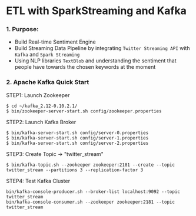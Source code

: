 # ETL with SparkStreaming and Kafka

### 1. Purpose: 
* Build Real-time Sentiment Engine
* Build Streaming Data Pipeline by integrating `Twitter Streaming API` with `Kafka` and `Spark Streaming`
* Using NLP libraries `TextBlob` and understanding the sentiment that people have towards the chosen keywords at the moment

### 2. Apache Kafka Quick Start

STEP1: Launch Zookeeper
```shell
$ cd ~/kafka_2.12-0.10.2.1/
$ bin/zookeeper-server-start.sh config/zookeeper.properties
```
STEP2: Launch Kafka Broker
```shell
$ bin/kafka-server-start.sh config/server-0.properties
$ bin/kafka-server-start.sh config/server-1.properties
$ bin/kafka-server-start.sh config/server-2.properties
```
STEP3: Create Topic -> "twitter_stream"
```shell
$ bin/kafka-topic.sh --zookeeper zookeeper:2181 --create --topic twitter_stream --partitions 3 --replication-factor 3
```
STEP4: Test Kafka Cluster 
```shell
bin/kafka-console-producer.sh --broker-list localhost:9092 --topic twitter_stream
bin/kafka-console-consumer.sh --zookeeper zookeeper:2181 --topic twitter_stream
```


